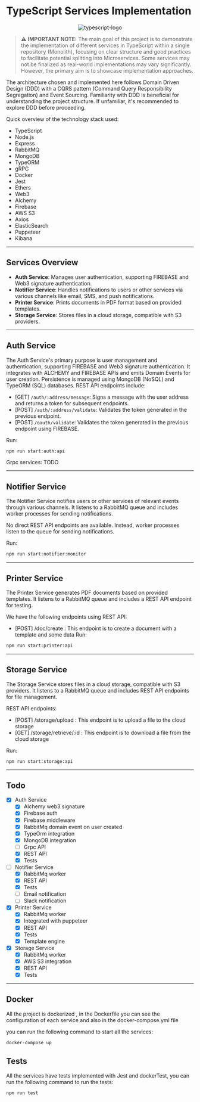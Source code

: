 # TypeScript Services Implementation

<p align="center">
    <img src="https://www.g-talent.net/cdn/shop/articles/que-es-typescript-1658755532025_47a3ff42-50f3-4968-a9ed-6cca8e24185a.jpg?v=1675279891" align="center" alt="typescript-logo">
</p>

> ⚠️ **IMPORTANT NOTE:**
> The main goal of this project is to demonstrate the implementation of different services in TypeScript within a single repository (Monolith), focusing on clear structure and good practices to facilitate potential splitting into Microservices. Some services may not be finalized as real-world implementations may vary significantly. However, the primary aim is to showcase implementation approaches.

The architecture chosen and implemented here follows Domain Driven Design (DDD) with a CQRS pattern (Command Query Responsibility Segregation) and Event Sourcing. Familiarity with DDD is beneficial for understanding the project structure. If unfamiliar, it's recommended to explore DDD before proceeding.

Quick overview of the technology stack used:

- TypeScript
- Node.js
- Express
- RabbitMQ
- MongoDB
- TypeORM
- gRPC
- Docker
- Jest
- Ethers
- Web3
- Alchemy
- Firebase
- AWS S3
- Axios
- ElasticSearch
- Puppeteer
- Kibana

***

## Services Overview

- **Auth Service**: Manages user authentication, supporting FIREBASE and Web3 signature authentication.
- **Notifier Service**: Handles notifications to users or other services via various channels like email, SMS, and push notifications.
- **Printer Service**: Prints documents in PDF format based on provided templates.
- **Storage Service**: Stores files in a cloud storage, compatible with S3 providers.

***

## Auth Service

The Auth Service's primary purpose is user management and authentication, supporting FIREBASE and Web3 signature authentication. It integrates with ALCHEMY and FIREBASE APIs and emits Domain Events for user creation. Persistence is managed using MongoDB (NoSQL) and TypeORM (SQL) databases. REST API endpoints include:

- [GET] `/auth/:address/message`: Signs a message with the user address and returns a token for subsequent endpoints.
- [POST] `/auth/:address/validate`: Validates the token generated in the previous endpoint.
- [POST] `/oauth/validate`: Validates the token generated in the previous endpoint using FIREBASE.

Run:
```bash
npm run start:auth:api
```
Grpc services:
 TODO
***
## Notifier Service
The Notifier Service notifies users or other services of relevant events through various channels. It listens to a RabbitMQ queue and includes worker processes for sending notifications.

No direct REST API endpoints are available. Instead, worker processes listen to the queue for sending notifications.

Run:
```bash
npm run start:notifier:monitor
```

***
## Printer Service
The Printer Service generates PDF documents based on provided templates. It listens to a RabbitMQ queue and includes a REST API endpoint for testing.

We have the following endpoints using REST API:
- [POST] /doc/create : This endpoint is to create a document with a template and some data
Run:
```bash
npm run start:printer:api
```
***
## Storage Service
The Storage Service stores files in a cloud storage, compatible with S3 providers. It listens to a RabbitMQ queue and includes REST API endpoints for file management.

REST API endpoints:

- [POST] /storage/upload : This endpoint is to upload a file to the cloud storage
- [GET] /storage/retrieve/:id : This endpoint is to download a file from the cloud storage

Run:
```bash
npm run start:storage:api
```
***

## Todo

- [x] Auth Service
  - [x] Alchemy web3 signature
  - [x] Firebase auth
  - [x] Firebase middleware
  - [x] RabbitMq domain event on user created
  - [x] TypeOrm integration
  - [x] MongoDB integration
  - [ ] Grpc API
  - [x] REST API
  - [x] Tests
- [ ] Notifier Service
  - [x] RabbitMq worker
  - [x] REST API
  - [x] Tests
  - [ ] Email notification
  - [ ] Slack notification
- [x] Printer Service
  - [x] RabbitMq worker
  - [x] Integrated with puppeteer
  - [x] REST API
  - [x] Tests
  - [x] Template engine
- [x] Storage Service
  - [x] RabbitMq worker
  - [x] AWS S3 integration
  - [x] REST API
  - [x] Tests
***

## Docker
All the project is dockerized , in the Dockerfile you can see the configuration of each service and also in the docker-compose.yml file

you can run the following command to start all the services:
```bash
docker-compose up
```

## Tests
All the services have tests implemented with Jest and dockerTest, you can run the following command to run the tests:
```bash
npm run test
```
